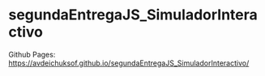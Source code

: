 # segundaEntregaJS_SimuladorInteractivo
Github Pages: https://avdeichuksof.github.io/segundaEntregaJS_SimuladorInteractivo/
